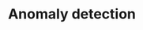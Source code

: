 ---
title: "Anomaly detection"
excerpt: "Anomaly detection using Airbus data"
git_url: "https://github.com/savoga/data-challenge-anomaly-detection/"
image: "https://vectorified.com/images/helicopter-icon-png-18.png"
publish: true
---